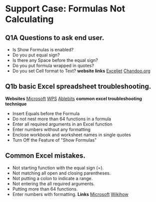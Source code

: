 # Support Case: Formulas Not Calculating
##  Q1A Questions to ask end user.
* Is Show Formulas is enabled?
* Do you put equal sign?
* Is there any Space before the equal sign?
* Do you put formula wrapped in quotes?
* Do you set Cell format to Text?
 **website links**
[Exceljet](https://exceljet.net/articles/excel-shows-formula-not-result)
[Chandoo.org](https://chandoo.org/wp/excel-formulas-are-not-working/)
## Q1b basic Excel spreadsheet troubleshooting.
**Websites**
[Microsoft](https://support.microsoft.com/en-us/office/how-to-avoid-broken-formulas-in-excel-8309381d-33e8-42f6-b889-84ef6df1d586)
[WPS](https://www.wps.com/academy/how-to-fix-excel-formulas-showing-as-text-in-excel-quick-tutorials-1864596/)
[Ablebits](https://www.ablebits.com/office-addins-blog/excel-formulas-not-working/)
**common excel troubleshooting technique**
* Insert Equals before the Formula
*  Do not nest more than 64 functions in a formula
*   Enter all required arguments in an Excel function
*   Enter numbers without any formatting
*   Enclose workbook and worksheet names in single quotes
*    Turn Off the Feature of "Show Formulas"
  ## Common Excel mistakes.
  * Not starting function with the equal sign (=).
  * Not matching all open and closing parentheses.
  * Not putting a colon to indicate a range.
  * Not entering the all required arguments.
  * Putting more than 64 functions.
  * Enter numbers with formatting.
    **Links**
    [Microsoft](https://support.microsoft.com/en-us/office/detect-formula-errors-in-excel-3a8acca5-1d61-4702-80e0-99a36a2822c1#:~:text=If%20the%20Error%20Checking%20dialog,menu%20%3E%20Preferences%20%3E%20Error%20Checking.)
    [Wikihow](https://www.wikihow.com/Fix-a-Formula-in-Excel)

